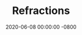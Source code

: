 ---
layout: post
title:  "Refractions"
date:   2020-06-08 00:00:00 -0800
categories: refraction 
---